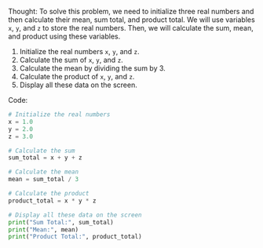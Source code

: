 Thought: To solve this problem, we need to initialize three real numbers and then calculate their mean, sum total, and product total. We will use variables `x`, `y`, and `z` to store the real numbers. Then, we will calculate the sum, mean, and product using these variables.

1. Initialize the real numbers `x`, `y`, and `z`.
2. Calculate the sum of `x`, `y`, and `z`.
3. Calculate the mean by dividing the sum by 3.
4. Calculate the product of `x`, `y`, and `z`.
5. Display all these data on the screen.

Code:
```py
# Initialize the real numbers
x = 1.0
y = 2.0
z = 3.0

# Calculate the sum
sum_total = x + y + z

# Calculate the mean
mean = sum_total / 3

# Calculate the product
product_total = x * y * z

# Display all these data on the screen
print("Sum Total:", sum_total)
print("Mean:", mean)
print("Product Total:", product_total)
```